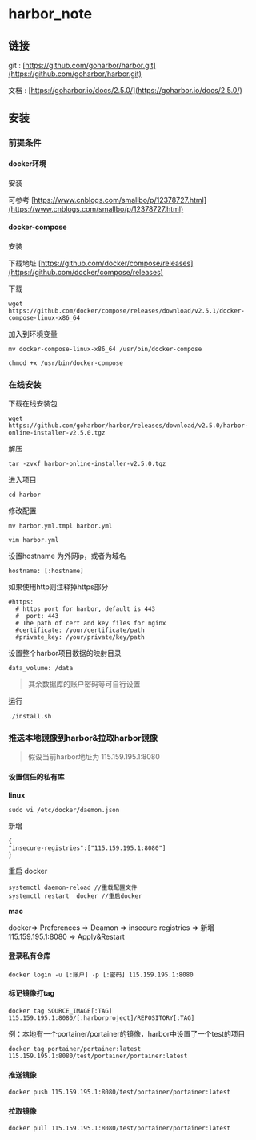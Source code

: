 # harbor_note

## 链接

git : [https://github.com/goharbor/harbor.git](https://github.com/goharbor/harbor.git)

文档 : [https://goharbor.io/docs/2.5.0/](https://goharbor.io/docs/2.5.0/)

## 安装

### 前提条件

#### docker环境

安装

可参考 [https://www.cnblogs.com/smallbo/p/12378727.html](https://www.cnblogs.com/smallbo/p/12378727.html)

#### docker-compose

安装

下载地址
[https://github.com/docker/compose/releases](https://github.com/docker/compose/releases)

下载

```shell
wget https://github.com/docker/compose/releases/download/v2.5.1/docker-compose-linux-x86_64
```

加入到环境变量

```shell
mv docker-compose-linux-x86_64 /usr/bin/docker-compose

chmod +x /usr/bin/docker-compose
```

### 在线安装

下载在线安装包

```shell
wget https://github.com/goharbor/harbor/releases/download/v2.5.0/harbor-online-installer-v2.5.0.tgz
```

解压

```shell
tar -zvxf harbor-online-installer-v2.5.0.tgz 
```

进入项目

```shell
cd harbor
```

修改配置

```shell
mv harbor.yml.tmpl harbor.yml

vim harbor.yml
```

设置hostname 为外网ip，或者为域名

```shell
hostname: [:hostname]
```

如果使用http则注释掉https部分

```shell
#https:
  # https port for harbor, default is 443
  #  port: 443
  # The path of cert and key files for nginx
  #certificate: /your/certificate/path
  #private_key: /your/private/key/path
```

设置整个harbor项目数据的映射目录

```shell
data_volume: /data
```

> 其余数据库的账户密码等可自行设置

运行

```shell
./install.sh 
```

### 推送本地镜像到harbor&拉取harbor镜像

> 假设当前harbor地址为 115.159.195.1:8080

#### 设置信任的私有库

**linux**

```shell
sudo vi /etc/docker/daemon.json
```

新增

```shell
{
"insecure-registries":["115.159.195.1:8080"]
}
```

重启 docker

```shell
systemctl daemon-reload //重载配置文件
systemctl restart  docker //重启docker
```

**mac**

docker=> Preferences => Deamon => insecure registries => 新增 115.159.195.1:8080 => Apply&Restart

#### 登录私有仓库

```shell
docker login -u [:账户] -p [:密码] 115.159.195.1:8080
```

#### 标记镜像打tag

```shell
docker tag SOURCE_IMAGE[:TAG] 115.159.195.1:8080/[:harborproject]/REPOSITORY[:TAG]
```

例：本地有一个portainer/portainer的镜像，harbor中设置了一个test的项目

```shell
docker tag portainer/portainer:latest 115.159.195.1:8080/test/portainer/portainer:latest
```

#### 推送镜像

```shell
docker push 115.159.195.1:8080/test/portainer/portainer:latest
```

#### 拉取镜像

```shell
docker pull 115.159.195.1:8080/test/portainer/portainer:latest
```